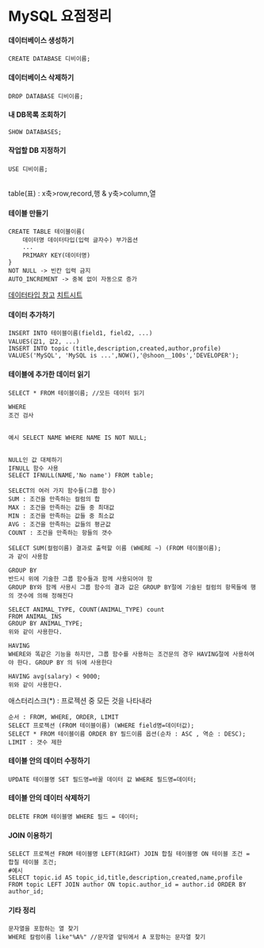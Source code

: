 <h1 id="mysql-요점정리">MySQL 요점정리</h1>
<h4 id="데이터베이스-생성하기">데이터베이스 생성하기</h4>
<pre><code>CREATE DATABASE 디비이름;
</code></pre>
<h4 id="데이터베이스-삭제하기">데이터베이스 삭제하기</h4>
<pre><code>DROP DATABASE 디비이름;
</code></pre>
<h4 id="내-db목록-조회하기">내 DB목록 조회하기</h4>
<pre><code>SHOW DATABASES;
</code></pre>
<h4 id="작업할-db-지정하기">작업할 DB 지정하기</h4>
<pre><code>USE 디비이름;
</code></pre>
<p><br>
table(표) : x축&gt;row,record,행 &amp; y축&gt;column,열</p>
<h4 id="테이블-만들기">테이블 만들기</h4>
<pre><code>CREATE TABLE 테이블이름(
	데이터명 데이터타입(입력 글자수) 부가옵션
	...
	PRIMARY KEY(데이터명)
}
NOT NULL -&gt; 빈칸 입력 금지
AUTO_INCREMENT -&gt; 중복 없이 자동으로 증가
</code></pre>
<p><a href="https://www.mysqltutorial.org/mysql-data-types.aspx">데이터타입 참고</a>   <a href="https://devhints.io/mysql">치트시트</a></p>
<h4 id="데이터-추가하기">데이터 추가하기</h4>
<pre><code>INSERT INTO 테이블이름(field1, field2, ...)
VALUES(값1, 값2, ...)
INSERT INTO topic (title,description,created,author,profile)
VALUES('MySQL', 'MySQL is ...',NOW(),'@shoon__100s','DEVELOPER');
</code></pre>
<h4 id="테이블에-추가한-데이터-읽기">테이블에 추가한 데이터 읽기</h4>
<pre><code>SELECT * FROM 테이블이름; //모든 데이터 읽기
</code></pre>
<pre><code>WHERE
조건 검사

예시
SELECT NAME WHERE NAME IS NOT NULL;
</code></pre>
<pre><code>NULL인 값 대체하기
IFNULL 함수 사용
SELECT IFNULL(NAME,'No name') FROM table;
</code></pre>
<pre><code>SELECT의 여러 가지 함수들(그룹 함수)
SUM : 조건을 만족하는 컬럼의 합
MAX : 조건을 만족하는 값들 중 최대값
MIN : 조건을 만족하는 값들 중 최소값
AVG : 조건을 만족하는 값들의 평균값
COUNT : 조건을 만족하는 항들의 갯수

SELECT SUM(컬럼이름) 결과로 출력할 이름 (WHERE ~) (FROM 테이블이름);
과 같이 사용함
</code></pre>
<pre><code>GROUP BY
반드시 위에 기술한 그룹 함수들과 함께 사용되어야 함
GROUP BY와 함께 사용시 그룹 함수의 결과 값은 GROUP BY절에 기술된 컬럼의 항목들에 행의 갯수에 의해 정해진다

SELECT ANIMAL_TYPE, COUNT(ANIMAL_TYPE) count
FROM ANIMAL_INS
GROUP BY ANIMAL_TYPE;
위와 같이 사용한다.
</code></pre>
<pre><code>HAVING
WHERE와 똑같은 기능을 하지만, 그룹 함수를 사용하는 조건문의 경우 HAVING절에 사용하여야 한다. GROUP BY 의 뒤에 사용한다

HAVING avg(salary) &lt; 9000;
위와 같이 사용한다.
</code></pre>
<p>애스터리스크(*) : 프로젝션 중 모든 것을 나타내라</p>
<pre><code>순서 : FROM, WHERE, ORDER, LIMIT
SELECT 프로젝션 (FROM 테이블이름) (WHERE field명=데이터값);
SELECT * FROM 테이블이름 ORDER BY 필드이름 옵션(순차 : ASC , 역순 : DESC);
LIMIT : 갯수 제한
</code></pre>
<h4 id="테이블-안의-데이터-수정하기">테이블 안의 데이터 수정하기</h4>
<pre><code>UPDATE 테이블명 SET 필드명=바꿀 데이터 값 WHERE 필드명=데이터;
</code></pre>
<h4 id="테이블-안의-데이터-삭제하기">테이블 안의 데이터 삭제하기</h4>
<pre><code>DELETE FROM 테이블명 WHERE 필드 = 데이터;
</code></pre>
<h4 id="join-이용하기">JOIN 이용하기</h4>
<pre><code>SELECT 프로젝션 FROM 테이블명 LEFT(RIGHT) JOIN 합칠 테이블명 ON 테이블 조건 = 합칠 테이블 조건;
#예시
SELECT topic.id AS topic_id,title,description,created,name,profile
FROM topic LEFT JOIN author ON topic.author_id = author.id ORDER BY author_id;
</code></pre>
<h4 id="기타-정리">기타 정리</h4>
<pre><code>문자열을 포함하는 열 찾기
WHERE 칼럼이름 like"%A%" //문자열 앞뒤에서 A 포함하는 문자열 찾기

</code></pre>

